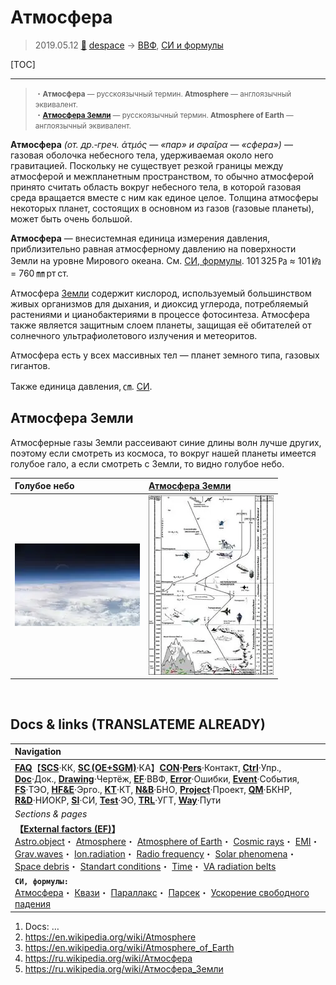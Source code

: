 # Атмосфера
> 2019.05.12 [🚀](../index/index.md) [despace](index.md) → [ВВФ](ef.md), [СИ и формулы](si.md)

[TOC]

---

> <small> ・**Атмосфера** — русскоязычный термин. **Atmosphere** — англоязычный эквивалент.<br> ・**[Атмосфера Земли](earth.md)** — русскоязычный термин. **Atmosphere of Earth** — англоязычный эквивалент.</small>

**Атмосфера** *(от. др.‑греч. ἀτμός — «пар» и σφαῖρα — «сфера»)* — газовая оболочка небесного тела, удерживаемая около него гравитацией. Поскольку не существует резкой границы между атмосферой и межпланетным пространством, то обычно атмосферой принято считать область вокруг небесного тела, в которой газовая среда вращается вместе с ним как единое целое. Толщина атмосферы некоторых планет, состоящих в основном из газов (газовые планеты), может быть очень большой.

**Атмосфера** — внесистемная единица измерения давления, приблизительно равная атмосферному давлению на поверхности Земли на уровне Мирового океана. См. [СИ, формулы](si.md). 101 325 ㎩ ≈ 101 ㎪ = 760 ㎜ рт ст.

Атмосфера [Земли](earth.md) содержит кислород, используемый большинством живых организмов для дыхания, и диоксид углерода, потребляемый растениями и цианобактериями в процессе фотосинтеза. Атмосфера также является защитным слоем планеты, защищая её обитателей от солнечного ультрафиолетового излучения и метеоритов.

Атмосфера есть у всех массивных тел — планет земного типа, газовых гигантов.

Также единица давления, ㎝. [СИ](si.md).



## Атмосфера Земли

Атмосферные газы Земли рассеивают синие длины волн лучше других, поэтому если смотреть из космоса, то вокруг нашей планеты имеется голубое гало, а если смотреть с Земли, то видно голубое небо.

|Голубое небо|[Атмосфера Земли](earth.md)|
|:--|:--|
|[![](f/aob/earth/atmosphere_top_of_atmosphere_thumb.webp)](f/aob/earth/atmosphere_top_of_atmosphere.webp)|[![](f/aob/earth/atmosphere_earth_atmosfeer_thumb.webp)](f/aob/earth/atmosphere_earth_atmosfeer.webp)|



<p style="page-break-after:always"> </p>

## Docs & links (TRANSLATEME ALREADY)
|Navigation|
|:--|
|**[FAQ](faq.md)**【**[SCS](scs.md)**·КК, **[SC (OE+SGM)](sc.md)**·КА】**[CON](contact.md)·[Pers](person.md)**·Контакт, **[Ctrl](control.md)**·Упр., **[Doc](doc.md)**·Док., **[Drawing](drawing.md)**·Чертёж, **[EF](ef.md)**·ВВФ, **[Error](error.md)**·Ошибки, **[Event](event.md)**·События, **[FS](fs.md)**·ТЭО, **[HF&E](hfe.md)**·Эрго., **[KT](kt.md)**·КТ, **[N&B](nnb.md)**·БНО, **[Project](project.md)**·Проект, **[QM](qm.md)**·БКНР, **[R&D](rnd.md)**·НИОКР, **[SI](si.md)**·СИ, **[Test](test.md)**·ЭО, **[TRL](trl.md)**·УГТ, **[Way](way.md)**·Пути|
|*Sections & pages*|
|**【[External factors (EF)](ef.md)】**<br> [Astro.object](aob.md)・ [Atmosphere](atmosphere.md)・ [Atmosphere of Earth](earth.md)・ [Cosmic rays](cr.md)・ [EMI](emi.md)・ [Grav.waves](gravwave.md)・ [Ion.radiation](ion_rad.md)・ [Radio frequency](rf.md)・ [Solar phenomena](solar_ph.md)・ [Space debris](sdeb.md)・ [Standart conditions](sctp.md)・ [Time](time.md)・ [VA radiation belts](varb.md)|
|**`СИ, формулы:`**<br> [Атмосфера](atmosphere.md)・ [Квази](quasi.md)・ [Параллакс](parallax.md)・ [Парсек](parsec.md)・ [Ускорение свободного падения](g.md)|

   1. Docs: …
   1. <https://en.wikipedia.org/wiki/Atmosphere>
   1. <https://en.wikipedia.org/wiki/Atmosphere_of_Earth>
   1. <https://ru.wikipedia.org/wiki/Атмосфера>
   1. <https://ru.wikipedia.org/wiki/Атмосфера_Земли>
